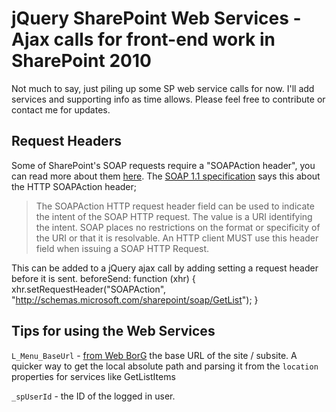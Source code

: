 jQuery SharePoint Web Services - Ajax calls for front-end work in SharePoint 2010
================================

Not much to say, just piling up some SP web service calls for now. I'll add services and supporting info as time allows. Please feel free to contribute or contact me for updates.

Request Headers
---

Some of SharePoint's SOAP requests require a "SOAPAction header", you can read more about them [here](http://www.oreillynet.com/xml/blog/2002/11/unraveling_the_mystery_of_soap.html). The [SOAP 1.1 specification](http://www.w3.org/TR/2000/NOTE-SOAP-20000508/) says this about the HTTP SOAPAction header;
> The SOAPAction HTTP request header field can be used to indicate the intent of the SOAP HTTP request. The value is a URI identifying the intent. SOAP places no restrictions on the format or specificity of the URI or that it is resolvable. An HTTP client MUST use this header field when issuing a SOAP HTTP Request.

This can be added to a jQuery ajax call by adding setting a request header before it is sent.
    beforeSend: function (xhr) {
        xhr.setRequestHeader("SOAPAction", "http://schemas.microsoft.com/sharepoint/soap/GetList");
    }

Tips for using the Web Services
---

`L_Menu_BaseUrl` - [from Web BorG](http://webborg.blogspot.ca/2008/07/couple-of-useful-javascript-global.html) the base URL of the site / subsite. A quicker way to get the local absolute path and parsing it from the `location` properties for services like GetListItems

`_spUserId` - the ID of the logged in user.